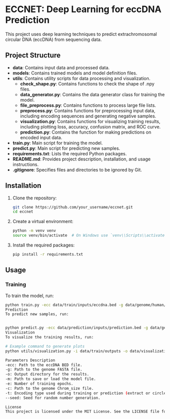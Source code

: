 # ECCNET: Deep Learning for eccDNA Prediction

This project uses deep learning techniques to predict extrachromosomal circular DNA (eccDNA) from sequencing data.

## Project Structure

- **data**: Contains input data and processed data.
- **models**: Contains trained models and model definition files.
- **utils**: Contains utility scripts for data processing and visualization.
  - **check_shape.py**: Contains functions to check the shape of .npy files.
  - **data_generator.py**: Contains the data generator class for training the model.
  - **file_preprocess.py**: Contains functions to process large file lists.
  - **preprocess.py**: Contains functions for preprocessing input data, including encoding sequences and generating negative samples.
  - **visualization.py**: Contains functions for visualizing training results, including plotting loss, accuracy, confusion matrix, and ROC curve.
  - **prediction.py**: Contains the function for making predictions on encoded input data.
- **train.py**: Main script for training the model.
- **predict.py**: Main script for predicting new samples.
- **requirements.txt**: Lists the required Python packages.
- **README.md**: Provides project description, installation, and usage instructions.
- **.gitignore**: Specifies files and directories to be ignored by Git.

## Installation

1. Clone the repository:
    ```bash
    git clone https://github.com/your_username/eccnet.git
    cd eccnet
    ```

2. Create a virtual environment:
    ```bash
    python -m venv venv
    source venv/bin/activate  # On Windows use `venv\\Scripts\\activate`
    ```

3. Install the required packages:
    ```bash
    pip install -r requirements.txt
    ```

## Usage

### Training

To train the model, run:
```bash
python train.py -ecc data/train/inputs/eccdna.bed -g data/genome/human/hg19/hg19.fa -o data/train/outputs -m my_model -e 10 -c data/genome/human/hg19/hg19.chrom.sizes -t extract --seed 42
Prediction
To predict new samples, run:


python predict.py -ecc data/prediction/inputs/prediction.bed -g data/genome/human/hg19/hg19.fa -o data/prediction/outputs -m models/model/my_model/my_model.h5 -t 20bp
Visualization
To visualize the training results, run:

# Example command to generate plots
python utils/visualization.py -i data/train/outputs -o data/visualization/outputs

Parameters Description
-ecc: Path to the eccDNA BED file.
-g: Path to the genome FASTA file.
-o: Output directory for the results.
-m: Path to save or load the model file.
-e: Number of training epochs.
-c: Path to the genome Chrom_size file.
-t: Encoding type used during training or prediction (extract or circle).
--seed: Seed for random number generation.

License
This project is licensed under the MIT License. See the LICENSE file for details.
